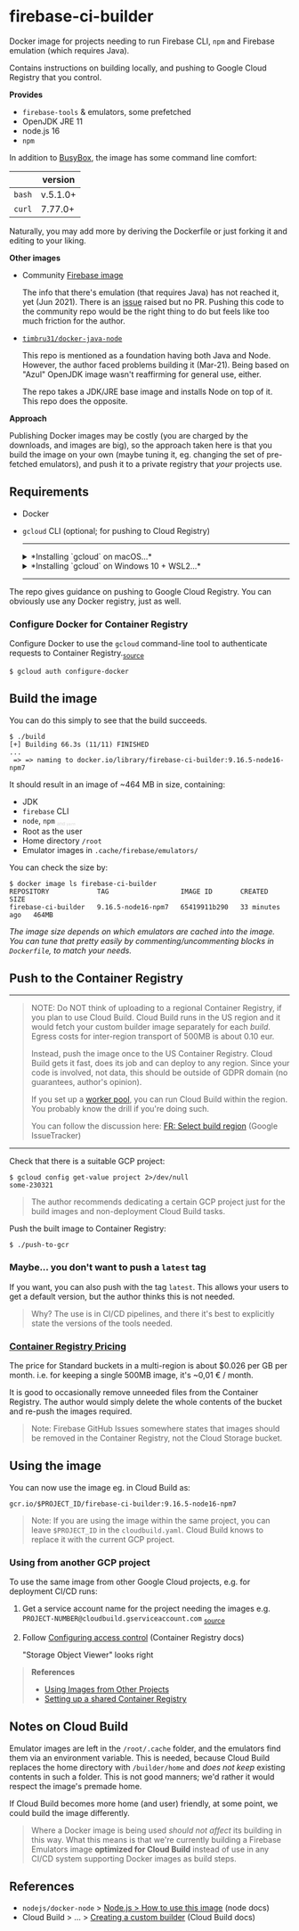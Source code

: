# firebase-ci-builder

Docker image for projects needing to run Firebase CLI, `npm` and Firebase emulation (which requires Java).

Contains instructions on building locally, and pushing to Google Cloud Registry that you control.

**Provides**

- `firebase-tools` & emulators, some prefetched
- OpenJDK JRE 11
- node.js 16
- `npm`

In addition to [BusyBox](https://en.wikipedia.org/wiki/BusyBox), the image has some command line comfort:

||version|
|---|---|
|`bash`|v.5.1.0+|
|`curl`|7.77.0+|

Naturally, you may add more by deriving the Dockerfile or just forking it and editing to your liking.

**Other images**

- Community [Firebase image](https://github.com/GoogleCloudPlatform/cloud-builders-community/tree/master/firebase)

  The info that there's emulation (that requires Java) has not reached it, yet (Jun 2021). There is an [issue](https://github.com/GoogleCloudPlatform/cloud-builders-community/issues/441) raised but no PR. Pushing this code to the community repo would be the right thing to do but feels like too much friction for the author.

- [`timbru31/docker-java-node`](https://github.com/timbru31/docker-java-node)
 
  This repo is mentioned as a foundation having both Java and Node. However, the author faced problems building it (Mar-21). Being based on "Azul" OpenJDK image wasn't reaffirming for general use, either. 

  The repo takes a JDK/JRE base image and installs Node on top of it. This repo does the opposite.

**Approach**

Publishing Docker images may be costly (you are charged by the downloads, and images are big), so the approach taken here is that you build the image on your own (maybe tuning it, eg. changing the set of pre-fetched emulators), and push it to a private registry that *your* projects use.

## Requirements

- Docker
- `gcloud` CLI (optional; for pushing to Cloud Registry)

   --- 
   
   <details><summary>*Installing `gcloud` on macOS...*</summary>
      
   1. Download the package from [official installation page](https://cloud.google.com/sdk/docs/install)
   2. Extract in the downloads folder, but then..
   3. Move `google-cloud-sdk` to a location where you'd like it to remain (e.g. `~/bin`).
   
      When you run the install script, the software is installed *in place*. You cannot move it around any more.
      
   4. From here, you can follow the official instructions:
   
      `./google-cloud-sdk/install.sh`
   
      `./google-cloud-sdk/bin/gcloud init`
   
   To update: `gcloud components update`
   </details>

   <details><summary>*Installing `gcloud` on Windows 10 + WSL2...*</summary>

   ```
   $ apt-get install google-cloud-sdk
   ```
   
   >Note: This version may lack a bit behind, and doesn't have support for `gcloud components`, but should be enough.
   
   To update: `sudo apt-get upgrade google-cloud-sdk`
	</details>      

   ---

The repo gives guidance on pushing to Google Cloud Registry. You can obviously use any Docker registry, just as well.

### Configure Docker for Container Registry

Configure Docker to use the `gcloud` command-line tool to authenticate requests to Container Registry.<sub>[source](https://cloud.google.com/container-registry/docs/quickstart)</sub>

```
$ gcloud auth configure-docker
```


## Build the image

You can do this simply to see that the build succeeds.

```
$ ./build
[+] Building 66.3s (11/11) FINISHED                        
...
 => => naming to docker.io/library/firebase-ci-builder:9.16.5-node16-npm7
```

It should result in an image of ~464 <!-- was: ~461, ~473, ~482, ~496, ~533, ~557, ~706, ~679--> MB in size, containing:

- JDK
- `firebase` CLI
- `node`, `npm` <font color=lightgray><sub><sub><sup>and `yarn`</sup></sub></sub></font>
- Root as the user
- Home directory `/root`
- Emulator images in `.cache/firebase/emulators/`

You can check the size by:

```
$ docker image ls firebase-ci-builder
REPOSITORY            TAG                  IMAGE ID       CREATED          SIZE
firebase-ci-builder   9.16.5-node16-npm7   65419911b290   33 minutes ago   464MB
```

*The image size depends on which emulators are cached into the image. You can tune that pretty easily by commenting/uncommenting blocks in `Dockerfile`, to match your needs.*


## Push to the Container Registry

---

>NOTE: Do NOT think of uploading to a regional Container Registry, if you plan to use Cloud Build. Cloud Build runs in the US region and it would fetch your custom builder image separately for each *build*. Egress costs for inter-region transport of 500MB is about 0.10 eur.
>
>Instead, push the image once to the US Container Registry. Cloud Build gets it fast, does its job and can deploy to any region. Since your code is involved, not data, this should be outside of GDPR domain (no guarantees, author's opinion). 
>
>If you set up a [worker pool](https://cloud.google.com/sdk/gcloud/reference/alpha/builds/worker-pools/create), you can run Cloud Build within the region. You probably know the drill if you're doing such.
>
>You can follow the discussion here: [FR: Select build region](https://issuetracker.google.com/issues/63480105) (Google IssueTracker)

---

Check that there is a suitable GCP project:

```
$ gcloud config get-value project 2>/dev/null
some-230321
```

>The author recommends dedicating a certain GCP project just for the build images and non-deployment Cloud Build tasks.

Push the built image to Container Registry:

```
$ ./push-to-gcr
```

### Maybe... you don't want to push a `latest` tag

If you want, you can also push with the tag `latest`. This allows your users to get a default version, but the author thinks this is not needed.

>Why? The use is in CI/CD pipelines, and there it's best to explicitly state the versions of the tools needed.


### [Container Registry Pricing](https://cloud.google.com/container-registry/pricing)

The price for Standard buckets in a multi-region is about \$0.026 per GB per month.
i.e. for keeping a single 500MB image, it's ~0,01 € / month.

It is good to occasionally remove unneeded files from the Container Registry. The author would simply delete the whole contents of the bucket and re-push the images required.

>Note: Firebase GitHub Issues somewhere states that images should be removed in the Container Registry, not the Cloud Storage bucket.


## Using the image

You can now use the image eg. in Cloud Build as:

```
gcr.io/$PROJECT_ID/firebase-ci-builder:9.16.5-node16-npm7
```

>Note: If you are using the image within the same project, you can leave `$PROJECT_ID` in the `cloudbuild.yaml`. Cloud Build knows to replace it with the current GCP project.

### Using from another GCP project

To use the same image from other Google Cloud projects, e.g. for deployment CI/CD runs: 

1. Get a service account name for the project needing the images
   e.g. `PROJECT-NUMBER@cloudbuild.gserviceaccount.com`
   <sub>[source](https://cloud.google.com/container-registry/docs/access-control#gcp-permissions)</sub>
   
2. Follow [Configuring access control](https://cloud.google.com/container-registry/docs/access-control#granting_users_and_other_projects_access_to_a_registry) (Container Registry docs)

	"Storage Object Viewer" looks right

>**References**
>
>- [Using Images from Other Projects](https://cloud.google.com/deployment-manager/docs/configuration/using-images-from-other-projects-for-vm-instances)
>- [Setting up a shared Container Registry](https://cloud.google.com/ai-hub/docs/registry-setup)

<!-- tbd. If the instructions themselves are enough, disable the 'references'
-->


## Notes on Cloud Build 

Emulator images are left in the `/root/.cache` folder, and the emulators find them via an environment variable. This is needed, because Cloud Build replaces the home directory with `/builder/home` and *does not keep* existing contents in such a folder. This is not good manners; we'd rather it would respect the image's premade home.

If Cloud Build becomes more home (and user) friendly, at some point, we could build the image differently.

>Where a Docker image is being used *should not affect* its building in this way. What this means is that we're currently building a Firebase Emulators image **optimized for Cloud Build** instead of use in any CI/CD system supporting Docker images as build steps.


## References

- `nodejs/docker-node` > [Node.js > How to use this image](https://github.com/nodejs/docker-node/blob/master/README.md#how-to-use-this-image) (node docs)
- Cloud Build > ... > [Creating a custom builder](https://cloud.google.com/build/docs/configuring-builds/use-community-and-custom-builders#creating_a_custom_builder) (Cloud Build docs)

